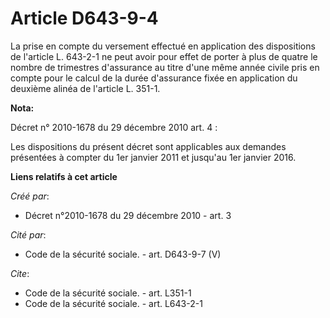 # Article D643-9-4

La prise en compte du versement effectué en application des dispositions de l'article L. 643-2-1 ne peut avoir pour effet de
porter à plus de quatre le nombre de trimestres d'assurance au titre d'une même année civile pris en compte pour le calcul de
la durée d'assurance fixée en application du deuxième alinéa de l'article L. 351-1.

**Nota:**

Décret n° 2010-1678 du 29 décembre 2010 art. 4 : 

Les dispositions du présent décret sont applicables aux demandes présentées à compter du 1er janvier 2011 et jusqu'au 1er
janvier 2016.

**Liens relatifs à cet article**

_Créé par_:

  - Décret n°2010-1678 du 29 décembre 2010 - art. 3

_Cité par_:

  - Code de la sécurité sociale. - art. D643-9-7 (V)

_Cite_:

  - Code de la sécurité sociale. - art. L351-1
  - Code de la sécurité sociale. - art. L643-2-1

